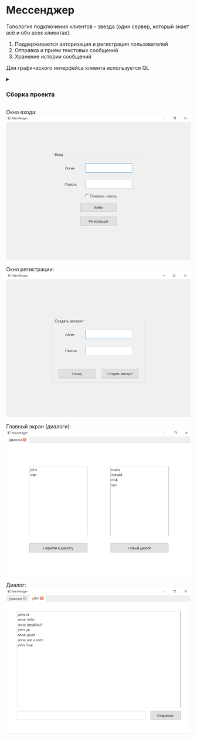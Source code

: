 # Мессенджер

Топология подключения клиентов - звезда (один сервер, который знает всё и обо всех клиентах).

1. Поддерживается авторизация и регистрация пользователей
2. Отправка и прием текстовых сообщений
3. Хранение истории сообщений

Для графического интерфейса клиента используется Qt.


<details>
    <summary><h3>Сборка проекта</h3></summary>

Для сборки проекта необходимо наличие следующих библиотек и зависимостей:
- Qt6
- boost 1.81.0 или новее
- postgreSQL
- libpqxx
- Cmake версии 3.5 или новее

Для настройки проекта необходимо:
- Создать базу данных postrgesql “messenger”
- Запустить для создания структуры БД файл MEGAADDER.sql
(содержится в проекте Server)
- Указать свои данные, используемые для подключения к БД, в
файле databaseManager.h
- Для изменения порта необходимо:
    - Изменить аргумент конструктора объекта Server в файле main.cpp проекта Server
    - Изменить аргумент конструктора объекта Connection в
конструкторе Mainwidget в файле mainwidget.cpp проекта Client

Описание структуры проекта:
- Client содержит файлы:
    - main.cpp – главный файл
    - mainwidget.ui, mainwidget.h, mainwidget.cpp – файлы главного виджета
    - dialog.ui, dialog.h, dialog.cpp – файлы виджета диалога
    - connection.h, connection.cpp – класс Connection,
обеспечивающий связь Клиента с Сервером
    - CMakeLists.txt – файл Cmake 
- Server содержит файлы:
    - main.cpp – главный файл
    - databaseManager.h, databaseManager.cpp – класс DatabaseManager, отвечающий за связь Сервера с БД
    - server.h, server.cpp – класс Server, отвечающий за связь с Клиентом и
обработку поступающих запросов
    - CMakeLists.txt – файл Cmake
    - MEGAADDER.sql – файл, создающий структуру БД
</details>

Окно входа:
![image](pics/1.png)

Окно регистрации:
![image](pics/2.png)

Главный экран (диалоги):
![image](pics/3.png)

Диалог:
![image](pics/4.png)